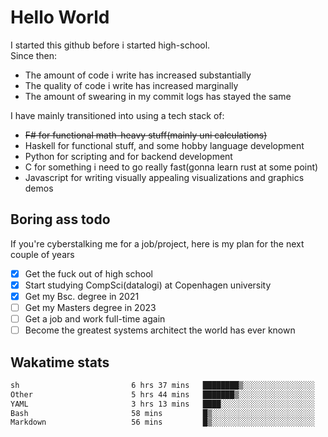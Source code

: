 # Hello World

I started this github before i started high-school.  
Since then:
- The amount of code i write has increased substantially
- The quality of code i write has increased marginally
- The amount of swearing in my commit logs has stayed the same

I have mainly transitioned into using a tech stack of:
- ~~F# for functional math-heavy stuff(mainly uni calculations)~~
- Haskell for functional stuff, and some hobby language development
- Python for scripting and for backend development
- C for something i need to go really fast(gonna learn rust at some point)
- Javascript for writing visually appealing visualizations and graphics demos

## Boring ass todo
If you're cyberstalking me for a job/project, here is my plan for the next couple of years
- [x] Get the fuck out of high school
- [x] Start studying CompSci(datalogi) at Copenhagen university
- [x] Get my Bsc. degree in 2021
- [ ] Get my Masters degree in 2023
- [ ] Get a job and work full-time again
- [ ] Become the greatest systems architect the world has ever known

## Wakatime stats
<!--START_SECTION:waka-->

```txt
sh                         6 hrs 37 mins   ████████▒░░░░░░░░░░░░░░░░   33.18 %
Other                      5 hrs 44 mins   ███████▒░░░░░░░░░░░░░░░░░   28.75 %
YAML                       3 hrs 13 mins   ████░░░░░░░░░░░░░░░░░░░░░   16.14 %
Bash                       58 mins         █▒░░░░░░░░░░░░░░░░░░░░░░░   04.85 %
Markdown                   56 mins         █▒░░░░░░░░░░░░░░░░░░░░░░░   04.71 %
```

<!--END_SECTION:waka-->
